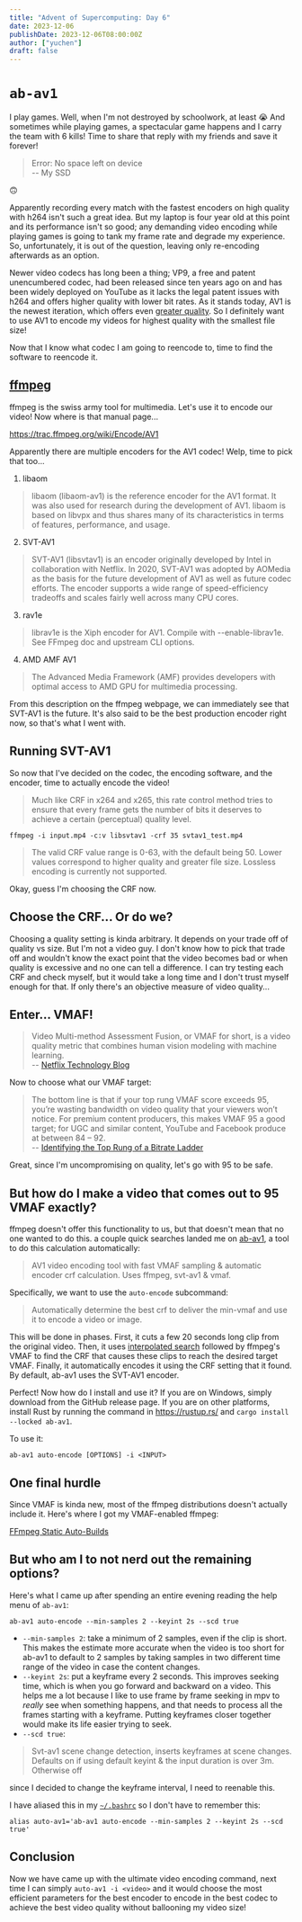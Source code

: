 ```yaml
---
title: "Advent of Supercomputing: Day 6"
date: 2023-12-06
publishDate: 2023-12-06T08:00:00Z
author: ["yuchen"]
draft: false
---
```


# `ab-av1`

I play games.  Well, when I'm not destroyed by schoolwork, at least 😭  And sometimes while playing
games, a spectacular game happens and I carry the team with 6 kills!  Time to share that reply with
my friends and save it forever!

> Error: No space left on device  
> -- My SSD

🙃

Apparently recording every match with the fastest encoders on high quality with h264 isn't such a
great idea.  But my laptop is four year old at this point and its performance isn't so good; any
demanding video encoding while playing games is going to tank my frame rate and degrade my
experience.  So, unfortunately, it is out of the question, leaving only re-encoding afterwards as an
option.

Newer video codecs has long been a thing; VP9, a free and patent unencumbered codec,
had been released since ten years ago on and has been widely deployed on YouTube as it lacks the
legal patent issues with h264 and offers higher quality with lower bit rates.  As it stands today,
AV1 is the newest iteration, which offers even [greater quality](https://engineering.fb.com/2018/04/10/video-engineering/av1-beats-x264-and-libvpx-vp9-in-practical-use-case/).  So I definitely want to use AV1 to encode my videos for highest quality with the
smallest file size!

Now that I know what codec I am going to reencode to, time to find the software to reencode it.

## [ffmpeg](https://en.wikipedia.org/wiki/FFmpeg)

ffmpeg is the swiss army tool for multimedia.  Let's use it to encode our video!  Now where is that
manual page...

<https://trac.ffmpeg.org/wiki/Encode/AV1>

Apparently there are multiple encoders for the AV1 codec!  Welp, time to pick that too...

1. libaom
> libaom (libaom-av1) is the reference encoder for the AV1 format. It was also used for research
> during the development of AV1. libaom is based on libvpx and thus shares many of its
> characteristics in terms of features, performance, and usage.
2. SVT-AV1
> SVT-AV1 (libsvtav1) is an encoder originally developed by Intel in collaboration with Netflix.
> In 2020, SVT-AV1 was adopted by AOMedia as the basis for the future development of AV1 as well as
> future codec efforts. The encoder supports a wide range of speed-efficiency tradeoffs and scales
> fairly well across many CPU cores.
3. rav1e
>  librav1e is the Xiph encoder for AV1. Compile with --enable-librav1e. See ​FFmpeg doc and ​upstream CLI options.
4. AMD AMF AV1
> The Advanced Media Framework (AMF) provides developers with optimal access to AMD GPU for
> multimedia processing.

From this description on the ffmpeg webpage, we can immediately see that SVT-AV1 is the future.
It's also said to be the best production encoder right now, so that's what I went with.

## Running SVT-AV1

So now that I've decided on the codec, the encoding software, and the encoder, time to actually
encode the video!

> Much like CRF in x264 and x265, this rate control method tries to ensure that every frame gets the
> number of bits it deserves to achieve a certain (perceptual) quality level.

`ffmpeg -i input.mp4 -c:v libsvtav1 -crf 35 svtav1_test.mp4`

> The valid CRF value range is 0-63, with the default being 50. Lower values correspond to higher
> quality and greater file size. Lossless encoding is currently not supported.

Okay, guess I'm choosing the CRF now.

## Choose the CRF...  Or do we?

Choosing a quality setting is kinda arbitrary.  It depends on your trade off of quality vs size.
But I'm not a video guy.  I don't know how to pick that trade off and wouldn't know the exact point
that the video becomes bad or when quality is excessive and no one can tell a difference.  I can try
testing each CRF and check myself, but it would take a long time and I don't trust myself enough for
that.  If only there's an objective measure of video quality...

## Enter... VMAF!

> Video Multi-method Assessment Fusion, or VMAF for short, is a video quality metric that combines
> human vision modeling with machine learning.  
> -- [Netflix Technology Blog](https://netflixtechblog.com/vmaf-the-journey-continues-44b51ee9ed12)

Now to choose what our VMAF target:

> The bottom line is that if your top rung VMAF score exceeds 95, you’re wasting bandwidth on video
> quality that your viewers won’t notice. For premium content producers, this makes VMAF 95 a good
> target; for UGC and similar content, YouTube and Facebook produce at between 84 – 92.  
> -- [Identifying the Top Rung of a Bitrate Ladder](https://ottverse.com/top-rung-of-encoding-bitrate-ladder-abr-video-streaming/)

Great, since I'm uncompromising on quality, let's go with 95 to be safe.

## But how do I make a video that comes out to 95 VMAF exactly?

ffmpeg doesn't offer this functionality to us, but that doesn't mean that no one wanted to do this.
a couple quick searches landed me on [ab-av1](https://github.com/alexheretic/ab-av1), a tool to do
this calculation automatically:

> AV1 video encoding tool with fast VMAF sampling & automatic encoder crf calculation. Uses ffmpeg,
> svt-av1 & vmaf.

Specifically, we want to use the `auto-encode` subcommand:

> Automatically determine the best crf to deliver the min-vmaf and use it to encode a video or
> image.

This will be done in phases.  First, it cuts a few 20 seconds long clip from the original video.
Then, it uses [interpolated search](https://en.wikipedia.org/wiki/Interpolation_search) followed by
ffmpeg's VMAF to find the CRF that causes these clips to reach the desired target VMAF.  Finally, it
automatically encodes it using the CRF setting that it found.  By default, ab-av1 uses the SVT-AV1
encoder.

Perfect!  Now how do I install and use it?  If you are on Windows, simply download from the GitHub
release page.  If you are on other platforms, install Rust by running the command in
<https://rustup.rs/> and `cargo install --locked ab-av1`.

To use it:

`ab-av1 auto-encode [OPTIONS] -i <INPUT>`

## One final hurdle

Since VMAF is kinda new, most of the ffmpeg distributions doesn't actually include it.  Here's where
I got my VMAF-enabled ffmpeg:

[FFmpeg Static Auto-Builds](https://github.com/BtbN/FFmpeg-Builds/releases/tag/latest)

 ## But who am I to not nerd out the remaining options?

Here's what I came up after spending an entire evening reading the help menu of `ab-av1`:

`ab-av1 auto-encode --min-samples 2 --keyint 2s --scd true`

- `--min-samples 2`: take a minimum of 2 samples, even if the clip is short.  This makes the
  estimate more accurate when the video is too short for ab-av1 to default to 2 samples by taking
  samples in two different time range of the video in case the content changes.
- `--keyint 2s`: put a keyframe every 2 seconds.  This improves seeking time, which is when you go
  forward and backward on a video.  This helps me a lot because I like to use frame by frame seeking
  in mpv to _really_ see when something happens, and that needs to process all the frames starting
  with a keyframe.  Putting keyframes closer together would make its life easier trying to seek.
- `--scd true`:
> Svt-av1 scene change detection, inserts keyframes at scene changes. Defaults on if using default
> keyint & the input duration is over 3m. Otherwise off

  since I decided to change the keyframe interval, I need to reenable this.

I have aliased this in my [`~/.bashrc`](https://git.duckduckwhale.com/DuckDuckWhale/dotfiles/src/branch/main/auto/bash/bash)
so I don't have to remember this:

`alias auto-av1='ab-av1 auto-encode --min-samples 2 --keyint 2s --scd true'`

## Conclusion

Now we have came up with the ultimate video encoding command, next time I can simply `auto-av1 -i
<video>` and it would choose the most efficient parameters for the best encoder to encode in the
best codec to achieve the best video quality without ballooning my video size!
